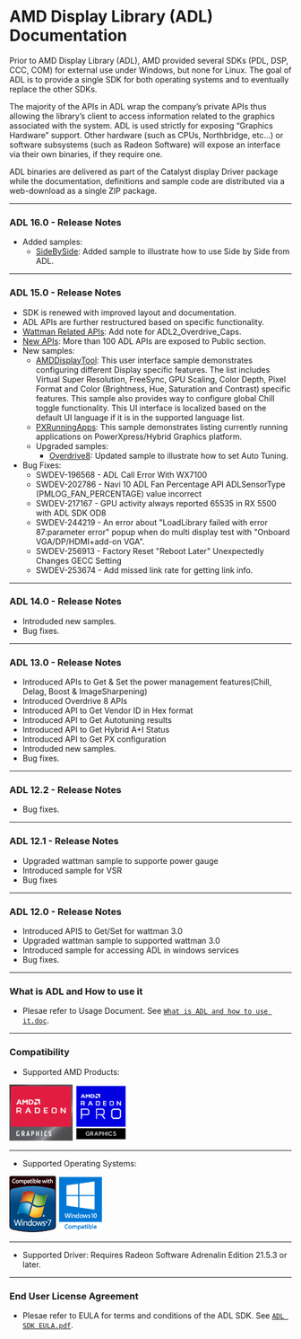 # AMD Display Library (ADL) Documentation
Prior to AMD Display Library (ADL), AMD provided several SDKs (PDL, DSP, CCC, COM) for external use under Windows, but none for Linux. The goal of ADL is to provide a single SDK for both operating systems and to eventually replace the other SDKs.

The majority of the APIs in ADL wrap the company’s private APIs thus allowing the library’s client to access information related to the graphics associated with the system. ADL is used strictly for exposing “Graphics Hardware” support. Other hardware (such as CPUs, Northbridge, etc…) or software subsystems (such as Radeon Software) will expose an interface via their own binaries, if they require one.

ADL binaries are delivered as part of the Catalyst display Driver package while the documentation, definitions and sample code are distributed via a web-download as a single ZIP package. 

---

### ADL 16.0 - Release Notes
*  Added samples:
	* <a href="SideBySide-example.html">SideBySide</a>: Added sample to illustrate how to use Side by Side from ADL.

---

### ADL 15.0 - Release Notes
* SDK is renewed with improved layout and documentation.
* ADL APIs are further restructured based on specific functionality.
* <a href="group__WATTMANAPI.html">Wattman Related APIs</a>: Add note for ADL2_Overdrive_Caps.
* <a href="LatestAPIS.html">New APIs</a>:
	More than 100 ADL APIs are exposed to Public section.
* New samples:
	* <a href="AMDDisplayTool-example.html">AMDDisplayTool</a>: This user interface sample demonstrates configuring different Display specific features. The list includes Virtual Super Resolution, FreeSync, GPU Scaling, Color Depth, Pixel Format and Color (Brightness, Hue, Saturation and Contrast) specific features. This sample also provides way to configure global Chill toggle functionality. This UI interface is localized based on the default UI language if it is in the supported language list.
	* <a href="PXRunningApps-example.html">PXRunningApps</a>: This sample demonstrates listing currently running applications on PowerXpress/Hybrid Graphics platform.
  * Upgraded samples:
	* <a href="Overdrive8-example.html">Overdrive8</a>: Updated sample to illustrate how to set Auto Tuning.
* Bug Fixes:
	* SWDEV-196568 - ADL Call Error With WX7100
	* SWDEV-202786 - Navi 10 ADL Fan Percentage API ADLSensorType (PMLOG_FAN_PERCENTAGE) value incorrect
	* SWDEV-217167 - GPU activity always reported 65535 in RX 5500 with ADL SDK OD8
	* SWDEV-244219 - An error about "LoadLibrary failed with error 87:parameter error" popup when do multi display test with "Onboard VGA/DP/HDMI+add-on VGA".
	* SWDEV-256913 - Factory Reset "Reboot Later" Unexpectedly Changes GECC Setting
	* SWDEV-253674 - Add missed link rate for getting link info.

---

### ADL 14.0 - Release Notes
* Introduded new samples.
* Bug fixes.

--- 

### ADL 13.0 - Release Notes
* Introduced APIs to Get & Set the power management features(Chill, Delag, Boost & ImageSharpening)
* Introduced Overdrive 8 APIs 
* Introduced API to Get Vendor ID in Hex format
* Introduced API to Get Autotuning results
* Introduced API to Get Hybrid A+I Status
* Introduced API to Get PX configuration 
* Introduded new samples.
* Bug fixes.

--- 

### ADL 12.2 - Release Notes
* Bug fixes.

--- 

### ADL 12.1 - Release Notes
* Upgraded wattman sample to supporte power gauge
* Introduced sample for VSR
* Bug fixes

--- 

### ADL 12.0 - Release Notes
* Introduced APIS to Get/Set for wattman 3.0
* Upgraded wattman sample to supported wattman 3.0
* Introduced sample for accessing ADL in windows services
* Bug fixes.

--- 

### What is ADL and How to use it
* Plesae refer to Usage Document. See <a href="What is ADL and how to use it.doc">`What is ADL and how to use it.doc`</a>.

--- 

### Compatibility
* Supported AMD Products:
<div>
  <img src="169768-C_RADEON_FAMILY_BADGE_E_RGB.PNG" title="AMD Radeon Graphics" margin="5" height="100"/> <img src="18161301-A_AMDRadeonProMASTER_Badge_RGB.PNG" title="AMD FirePro Graphics" margin="5" height="100"/>  
</div>

---
* Supported Operating Systems:
<div>
  <img src="Windows7.PNG" margin="5" height="100" title="Windows 7" /> <img src="Windows10.PNG" margin="5" height="100" title="Windows 10" /> 
</div>

---
* Supported Driver:
	Requires Radeon Software Adrenalin Edition 21.5.3 or later.

---
### End User License Agreement
* Plesae refer to EULA for terms and conditions of the ADL SDK. See <a href="ADL SDK EULA.pdf">`ADL SDK EULA.pdf`</a>.


